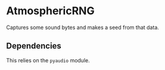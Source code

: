 # AtmosphericRNG
Captures some sound bytes and makes a seed from that data.

## Dependencies
This relies on the `pyaudio` module.
